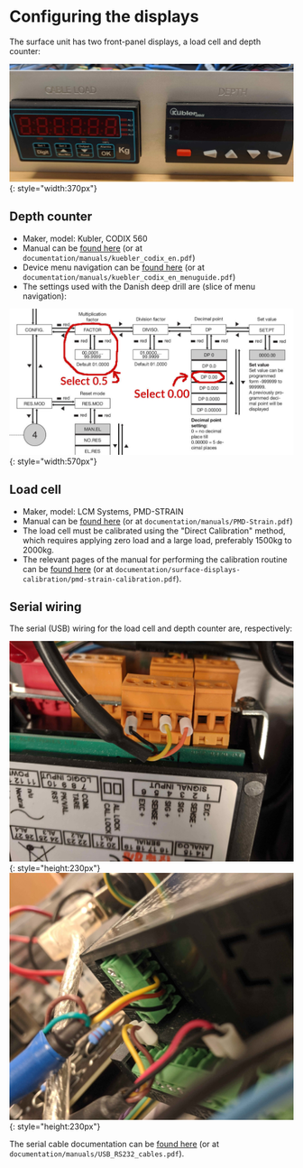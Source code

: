 # Configuring the displays 

The surface unit has two front-panel displays, a load cell and depth counter:

![](https://raw.githubusercontent.com/nicholasmr/surface-unit/main/documentation/overview-images/displays.jpg#center){: style="width:370px"}

## Depth counter

* Maker, model: Kubler, CODIX 560
* Manual can be [found here](https://raw.githubusercontent.com/nicholasmr/surface-unit/main/documentation/manuals/kuebler_codix_en.pdf) (or at `documentation/manuals/kuebler_codix_en.pdf`)
* Device menu navigation can be [found here](https://raw.githubusercontent.com/nicholasmr/surface-unit/main/documentation/manuals/kuebler_codix_en_menuguide.pdf) (or at `documentation/manuals/kuebler_codix_en_menuguide.pdf`)
* The settings used with the Danish deep drill are (slice of menu navigation):<br>

![](https://raw.githubusercontent.com/nicholasmr/surface-unit/main/documentation/surface-displays-calibration/Setup_Codix_560_calib.jpg#center){: style="width:570px"}

<!-- ![](https://raw.githubusercontent.com/nicholasmr/surface-unit/main/documentation/surface-displays-wiring/codex-depth-counter.jpg#center){: style="width:280px"} -->

## Load cell 

* Maker, model: LCM Systems, PMD-STRAIN
* Manual can be [found here](https://raw.githubusercontent.com/nicholasmr/surface-unit/main/documentation/manuals/PMD-Strain.pdf) (or at `documentation/manuals/PMD-Strain.pdf`)
* The load cell must be calibrated using the "Direct Calibration" method, which requires applying zero load and a large load, preferably 1500kg to 2000kg.
* The relevant pages of the manual for performing the calibration routine can be [found here](https://raw.githubusercontent.com/nicholasmr/surface-unit/main/documentation/surface-displays-calibration/pmd-strain-calibration.pdf) (or at `documentation/surface-displays-calibration/pmd-strain-calibration.pdf`).

<!-- ![](https://raw.githubusercontent.com/nicholasmr/surface-unit/main/documentation/surface-displays-wiring/pmd-strain-load-display.jpg#center){: style="width:280px"} -->

## Serial wiring

The serial (USB) wiring for the load cell and depth counter are, respectively:

![](https://raw.githubusercontent.com/nicholasmr/surface-unit/main/documentation/surface-displays-wiring/pmd-strain-load-display.jpg#center){: style="height:230px"}
![](https://raw.githubusercontent.com/nicholasmr/surface-unit/main/documentation/surface-displays-wiring/codex-depth-counter.jpg#center){: style="height:230px"}

The serial cable documentation can be [found here](https://raw.githubusercontent.com/nicholasmr/surface-unit/main/documentation/manuals/USB_RS232_cables.pdf) (or at `documentation/manuals/USB_RS232_cables.pdf`).



